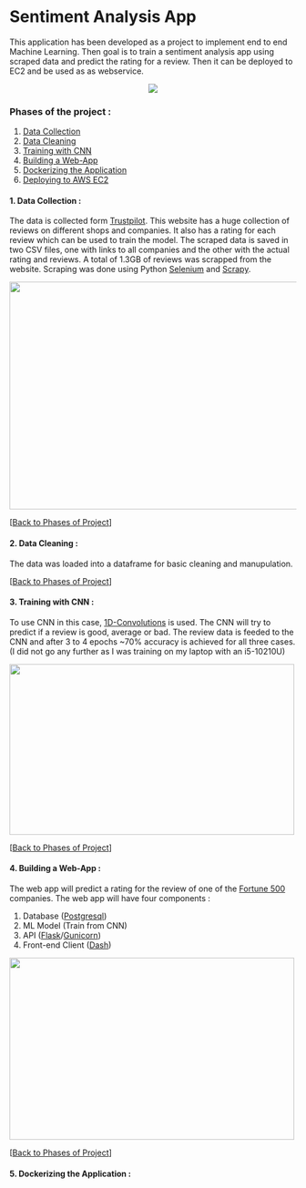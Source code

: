 # Sentiment Analysis App 
This application has been developed as a project to implement end to end Machine Learning. Then goal is to train a sentiment analysis app using scraped data and predict the rating for a review. Then it can be deployed to EC2 and be used as as webservice. 
<p align="center">
  <img src="https://github.com/abhi094/SentimentAnalysis-Project/blob/master/.github_readme_assets/sentimentAnalysis_demo.gif">
</p>

### Phases of the project :
1. [Data Collection](https://github.com/abhi094/SentimentAnalysis-Project/blob/master/README.md#1-data-collection-)
2. [Data Cleaning](https://github.com/abhi094/SentimentAnalysis-Project/blob/master/README.md#2-data-cleaning-)
3. [Training with CNN](https://github.com/abhi094/SentimentAnalysis-Project/blob/master/README.md#3-training-with-cnn-)
4. [Building a Web-App]()
5. [Dockerizing the Application]()
6. [Deploying to AWS EC2]()
#### 1. Data Collection : 
The data is collected form [Trustpilot](https://www.trustpilot.com/). This website has a huge collection of reviews on different shops and companies. It also has a rating for each review which can be used to train the model. The scraped data is saved in two CSV files, one with links to all companies and the other with the actual rating and reviews. A total of 1.3GB of reviews was scrapped from the website. Scraping was done using Python [Selenium](https://selenium-python.readthedocs.io/) and [Scrapy](https://scrapy.org/).

<img src="https://github.com/abhi094/SentimentAnalysis-Project/blob/master/.github_readme_assets/trustpilot_capture.PNG" height="400" width="800">

[[Back to Phases of Project](https://github.com/abhi094/SentimentAnalysis-Project/blob/master/README.md#phases-of-the-project-)]

#### 2. Data Cleaning :
The data was loaded into a dataframe for basic cleaning and manupulation.

[[Back to Phases of Project](https://github.com/abhi094/SentimentAnalysis-Project/blob/master/README.md#phases-of-the-project-)]

#### 3. Training with CNN :
To use CNN in this case, [1D-Convolutions](https://towardsdatascience.com/understanding-1d-and-3d-convolution-neural-network-keras-9d8f76e29610) is used. The CNN will try to predict if a review is good, average or bad. The review data is feeded to the CNN and after 3 to 4 epochs ~70% accuracy is achieved for all three cases. (I did not go any further as I was training on my laptop with an i5-10210U)

<img src="https://github.com/abhi094/SentimentAnalysis-Project/blob/master/.github_readme_assets/Annotation%202020-07-30%20143806.png" height="300" width="500">

[[Back to Phases of Project](https://github.com/abhi094/SentimentAnalysis-Project/blob/master/README.md#phases-of-the-project-)]

#### 4. Building a Web-App :
The web app will predict a rating for the review of one of the [Fortune 500](https://fortune.com/fortune500/) companies. The web app will have four components : 
1. Database ([Postgresql](https://www.postgresql.org/))
2. ML Model (Train from CNN)
3. API ([Flask](https://flask.palletsprojects.com/en/1.1.x/)/[Gunicorn](https://gunicorn.org/))
4. Front-end Client ([Dash](https://plotly.com/dash/))

<img src="https://github.com/abhi094/SentimentAnalysis-Project/blob/master/.github_readme_assets/webservice%20components%20.png" height="320" width="500">

[[Back to Phases of Project](https://github.com/abhi094/SentimentAnalysis-Project/blob/master/README.md#phases-of-the-project-)]

#### 5. Dockerizing the Application :
